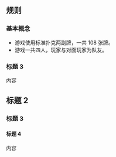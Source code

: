 ## 规则
### 基本概念
- 游戏使用标准扑克两副牌，一共 108 张牌。
- 游戏一共四人，玩家与对面玩家为队友。
### 标题 3
内容
## 标题 2
### 标题 3
#### 标题 4
内容
